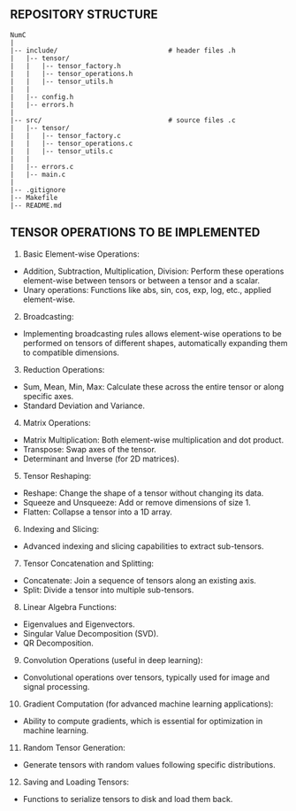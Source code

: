 
## REPOSITORY STRUCTURE

```
NumC
|
|-- include/                            # header files .h
|   |-- tensor/
|   |   |-- tensor_factory.h
|   |   |-- tensor_operations.h
|   |   |-- tensor_utils.h
|   |
|   |-- config.h
|   |-- errors.h
|
|-- src/                                # source files .c
|   |-- tensor/
|   |   |-- tensor_factory.c
|   |   |-- tensor_operations.c
|   |   |-- tensor_utils.c
|   |
|   |-- errors.c
|   |-- main.c
|
|-- .gitignore
|-- Makefile
|-- README.md

```









## TENSOR OPERATIONS TO BE IMPLEMENTED

1. Basic Element-wise Operations:
- Addition, Subtraction, Multiplication, Division: Perform these operations element-wise between tensors or between a tensor and a scalar.
- Unary operations: Functions like abs, sin, cos, exp, log, etc., applied element-wise.

2. Broadcasting:
- Implementing broadcasting rules allows element-wise operations to be performed on tensors of different shapes, automatically expanding them to compatible dimensions.

3. Reduction Operations:
- Sum, Mean, Min, Max: Calculate these across the entire tensor or along specific axes.
- Standard Deviation and Variance.

4. Matrix Operations:
- Matrix Multiplication: Both element-wise multiplication and dot product.
- Transpose: Swap axes of the tensor.
- Determinant and Inverse (for 2D matrices).

5. Tensor Reshaping:
- Reshape: Change the shape of a tensor without changing its data.
- Squeeze and Unsqueeze: Add or remove dimensions of size 1.
- Flatten: Collapse a tensor into a 1D array.

6. Indexing and Slicing:
- Advanced indexing and slicing capabilities to extract sub-tensors.

7. Tensor Concatenation and Splitting:
- Concatenate: Join a sequence of tensors along an existing axis.
- Split: Divide a tensor into multiple sub-tensors.

8. Linear Algebra Functions:
- Eigenvalues and Eigenvectors.
- Singular Value Decomposition (SVD).
- QR Decomposition.

9. Convolution Operations (useful in deep learning):
- Convolutional operations over tensors, typically used for image and signal processing.

10. Gradient Computation (for advanced machine learning applications):
- Ability to compute gradients, which is essential for optimization in machine learning.

11. Random Tensor Generation:
- Generate tensors with random values following specific distributions.

12. Saving and Loading Tensors:
- Functions to serialize tensors to disk and load them back.